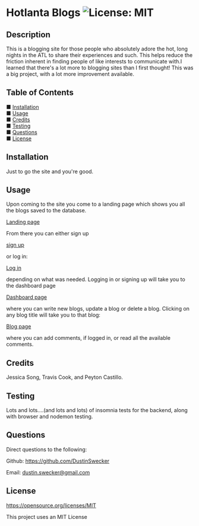 # Hotlanta Blogs  ![License: MIT](https://img.shields.io/badge/License-MIT-yellow.svg)
    
## Description

This is a blogging site for those people who absolutely adore the hot, long nights in the ATL to share their experiences and such. This helps reduce the friction inherent in finding people of like interests to communicate with.I learned that there's a lot more to blogging sites than I first thought! This was a big project, with a lot more improvement available.
  
## Table of Contents 

■ [Installation](#installation) <br/> ■ [Usage](#usage) <br/> ■ [Credits](#credits) <br/> ■ [Testing](#testing) <br/> ■ [Questions](#questions) <br/> ■ [License](#license) <br/>

## Installation

Just to go the site and you're good.

## Usage 

Upon coming to the site you come to a landing page which shows you all the blogs saved to the database.  

[Landing page](images/landing_page.png)

From there you can either sign up 

[sign up](images/signup.png)

or log in:

[Log in](images/login.png)

 depending on what was needed. Logging in or signing up will take you to the dashboard page 
 
 [Dashboard page](images/dashboard.png)


 where you can write new blogs, update a blog or delete a blog. Clicking on any blog title will take you to that blog:

 [Blog page](images/blogwithcomments.png) 
 
 
 where you can add comments, if logged in, or read all the available comments.



## Credits 

Jessica Song, Travis Cook, and Peyton Castillo.

 

>

## Testing 

Lots and lots....(and lots and lots) of insomnia tests for the backend, along with browser and nodemon testing.

## Questions 

Direct questions to the following:

Github: https://github.com/DustinSwecker

Email: dustin.swecker@gmail.com
  
## License

https://opensource.org/licenses/MIT

This project uses an MIT License